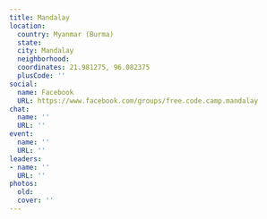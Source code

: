 ```yaml
---
title: Mandalay
location:
  country: Myanmar (Burma)
  state: 
  city: Mandalay
  neighborhood: 
  coordinates: 21.981275, 96.082375
  plusCode: ''
social:
  name: Facebook
  URL: https://www.facebook.com/groups/free.code.camp.mandalay
chat:
  name: ''
  URL: ''
event:
  name: ''
  URL: ''
leaders:
- name: ''
  URL: ''
photos:
  old: 
  cover: ''
---
```

